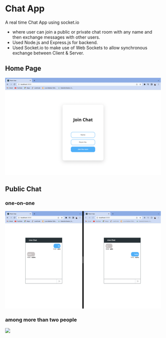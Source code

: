 # Chat App #

A real time Chat App using socket.io

* where user can join a public or private chat room with any name and then exchange messages with other users.
* Used Node.js and Express.js for backend.
* Used Socket.io to make use of Web Sockets to allow synchronous exchange between Client & Server.

## Home Page ##
![](images/Screenshot%202022-09-02%20at%2010.42.03%20AM.png)

## Public Chat ##

### one-on-one ###
![](images/Screenshot%202022-09-02%20at%2010.43.26%20AM.png)

### among more than two people ###
![](images/you-picture.png)
